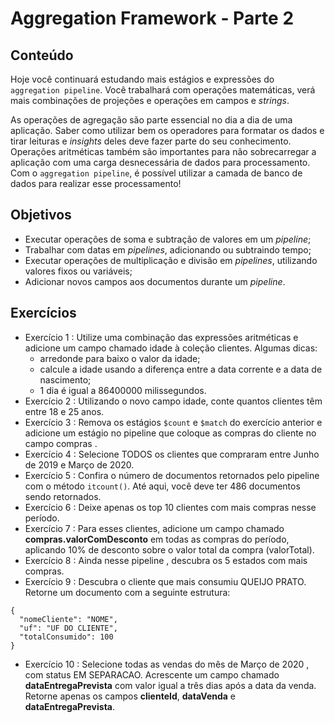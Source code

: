 # Aggregation Framework - Parte 2
## Conteúdo
Hoje você continuará estudando mais estágios e expressões do `aggregation pipeline`. Você trabalhará com operações matemáticas, verá mais combinações de projeções e operações em campos e _strings_.

As operações de agregação são parte essencial no dia a dia de uma aplicação. Saber como utilizar bem os operadores para formatar os dados e tirar leituras e _insights_ deles deve fazer parte do seu conhecimento. Operações aritméticas também são importantes para não sobrecarregar a aplicação com uma carga desnecessária de dados para processamento. Com o `aggregation pipeline`, é possível utilizar a camada de banco de dados para realizar esse processamento!
## Objetivos
- Executar operações de soma e subtração de valores em um _pipeline_;
- Trabalhar com datas em _pipelines_, adicionando ou subtraindo tempo;
- Executar operações de multiplicação e divisão em _pipelines_, utilizando valores fixos ou variáveis;
- Adicionar novos campos aos documentos durante um _pipeline_.
## Exercícios
- Exercício 1 : Utilize uma combinação das expressões aritméticas e adicione um campo chamado idade à coleção clientes. Algumas dicas:
  - arredonde para baixo o valor da idade;
  - calcule a idade usando a diferença entre a data corrente e a data de nascimento;
  - 1 dia é igual a 86400000 milissegundos.
- Exercício 2 : Utilizando o novo campo idade, conte quantos clientes têm entre 18 e 25 anos.
- Exercício 3 : Remova os estágios `$count` e `$match` do exercício anterior e adicione um estágio no pipeline que coloque as compras do cliente no campo compras .
- Exercício 4 : Selecione TODOS os clientes que compraram entre Junho de 2019 e Março de 2020.
- Exercício 5 : Confira o número de documentos retornados pelo pipeline com o método `itcount()`. Até aqui, você deve ter 486 documentos sendo retornados.
- Exercício 6 : Deixe apenas os top 10 clientes com mais compras nesse período.
- Exercício 7 : Para esses clientes, adicione um campo chamado **compras.valorComDesconto** em todas as compras do período, aplicando 10% de desconto sobre o valor total da compra (valorTotal).
- Exercício 8 : Ainda nesse pipeline , descubra os 5 estados com mais compras.
- Exercício 9 : Descubra o cliente que mais consumiu QUEIJO PRATO. Retorne um documento com a seguinte estrutura:
```
{
  "nomeCliente": "NOME",
  "uf": "UF DO CLIENTE",
  "totalConsumido": 100
}
  ```
- Exercício 10 : Selecione todas as vendas do mês de Março de 2020 , com status EM SEPARACAO. Acrescente um campo chamado **dataEntregaPrevista** com valor igual a três dias após a data da venda. Retorne apenas os campos **clienteId**, **dataVenda** e **dataEntregaPrevista**.